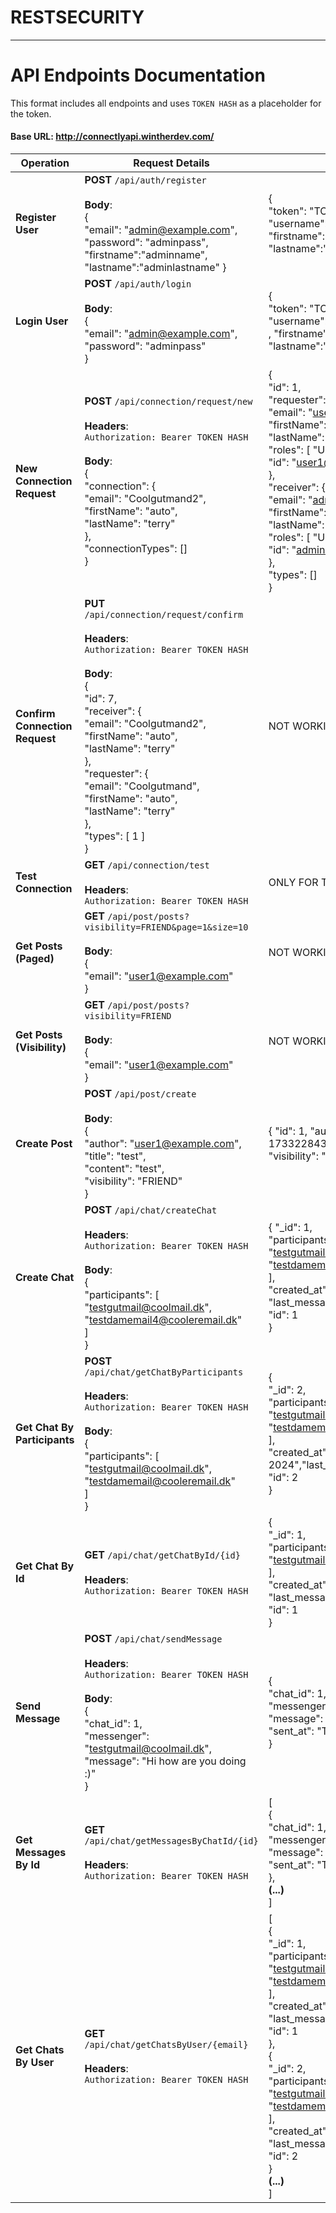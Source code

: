 # RESTSECURITY
---

# API Endpoints Documentation
This format includes all endpoints and uses `TOKEN HASH` as a placeholder for the token.
#### Base URL: http://connectlyapi.wintherdev.com/

| **Operation**                  | **Request Details**                                                                                                                                                                                                                                                                                                                                                                                  | **Example Response**                                                                                                                                                                                                                                                                                                                                                                                                                                                 |
|--------------------------------|------------------------------------------------------------------------------------------------------------------------------------------------------------------------------------------------------------------------------------------------------------------------------------------------------------------------------------------------------------------------------------------------------|----------------------------------------------------------------------------------------------------------------------------------------------------------------------------------------------------------------------------------------------------------------------------------------------------------------------------------------------------------------------------------------------------------------------------------------------------------------------|
| **Register User**              | **POST** `/api/auth/register`<br><br>**Body**:<br>{<br>  "email": "admin@example.com",<br>  "password": "adminpass",<br> "firstname":"adminname", <br> "lastname":"adminlastname" }                                                                                                                                                                                                                  | {<br>  "token": "TOKEN HASH",<br>  "username": "admin@example.com",<br> "firstname":"adminname", <br> "lastname":"adminlastname"}                                                                                                                                                                                                                                                                                                                                    |
| **Login User**                 | **POST** `/api/auth/login`<br><br>**Body**:<br>{<br>  "email": "admin@example.com",<br>  "password": "adminpass"<br>}                                                                                                                                                                                                                                                                                | {<br>  "token": "TOKEN HASH",<br>  "username": "admin@example.com"<br>, "firstname":"adminname", <br> "lastname":"adminlastname"}                                                                                                                                                                                                                                                                                                                                    |
| **New Connection Request**     | **POST** `/api/connection/request/new`<br><br>**Headers**:<br>`Authorization: Bearer TOKEN HASH`<br><br>**Body**:<br>{<br>  "connection": {<br>    "email": "Coolgutmand2",<br>    "firstName": "auto",<br>    "lastName": "terry"<br>  },<br>  "connectionTypes": []<br>}                                                                                                                           | {<br>  "id": 1,<br>  "requester": {<br>    "email": "user1@example.com",<br>    "firstName": null,<br>    "lastName": null,<br>    "roles": [ "USER" ],<br>    "id": "user1@example.com"<br>  },<br>  "receiver": {<br>    "email": "admin@example.com",<br>    "firstName": null,<br>    "lastName": null,<br>    "roles": [ "USER" ],<br>    "id": "admin@example.com"<br>  },<br>  "types": []<br>}                                                               |
| **Confirm Connection Request** | **PUT** `/api/connection/request/confirm`<br><br>**Headers**:<br>`Authorization: Bearer TOKEN HASH`<br><br>**Body**:<br>{<br>  "id": 7,<br>  "receiver": {<br>    "email": "Coolgutmand2",<br>    "firstName": "auto",<br>    "lastName": "terry"<br>  },<br>  "requester": {<br>    "email": "Coolgutmand",<br>    "firstName": "auto",<br>    "lastName": "terry"<br>  },<br>  "types": [ 1 ]<br>} | NOT WORKING ATM                                                                                                                                                                                                                                                                                                                                                                                                                                                      |
| **Test Connection**            | **GET** `/api/connection/test`<br><br>**Headers**:<br>`Authorization: Bearer TOKEN HASH`                                                                                                                                                                                                                                                                                                             | ONLY FOR TESTING                                                                                                                                                                                                                                                                                                                                                                                                                                                     | |
| **Get Posts (Paged)**          | **GET** `/api/post/posts?visibility=FRIEND&page=1&size=10`<br><br>**Body**:<br>{<br>  "email": "user1@example.com"<br>}                                                                                                                                                                                                                                                                              | NOT WORKING ATM                                                                                                                                                                                                                                                                                                                                                                                                                                                      |
| **Get Posts (Visibility)**     | **GET** `/api/post/posts?visibility=FRIEND`<br><br>**Body**:<br>{<br>  "email": "user1@example.com"<br>}                                                                                                                                                                                                                                                                                             | NOT WORKING ATM                                                                                                                                                                                                                                                                                                                                                                                                                                                      |
| **Create Post**                | **POST** `/api/post/create`<br><br>**Body**:<br>{<br>  "author": "user1@example.com",<br>  "title": "test",<br>  "content": "test",<br>  "visibility": "FRIEND"<br>}                                                                                                                                                                                                                                 | { "id": 1, "author": "user1@example.com", "date_created": 1733228437708, "title": "test", "content": "test", "visibility": "FRIEND" }                                                                                                                                                                                                                                                                                                                                |
| **Create Chat**                | **POST** `/api/chat/createChat`<br><br>**Headers**:<br>`Authorization: Bearer TOKEN HASH`<br><br>**Body**:<br>{<br> "participants": [<br>"testgutmail@coolmail.dk", <br>"testdamemail4@cooleremail.dk"<br>] <br>}                                                                                                                                                                                    | { "_id": 1,<br>"participants": [<br>"testgutmail@coolmail.dk",<br>"testdamemail4@cooleremail.dk"<br>],<br>"created_at": "Thu Dec 05 12:09:30 CET 2024",<br>"last_message_at": null,<br>"id": 1<br>}                                                                                                                                                                                                                                                                  |
| **Get Chat By Participants**   | **POST** `/api/chat/getChatByParticipants` <br><br>**Headers**:<br>`Authorization: Bearer TOKEN HASH`<br><br>**Body**:<br>{<br> "participants": [<br>"testgutmail@coolmail.dk",<br>"testdamemail@cooleremail.dk"<br>] <br>}                                                                                                                                                                          | {<br>"_id": 2,<br>"participants": [ <br>"testgutmail@coolmail.dk",<br>"testdamemail@cooleremail.dk"<br>],<br>"created_at": "Thu Dec 05 16:26:52 CET 2024","last_message_at": null,<br>"id": 2<br>}                                                                                                                                                                                                                                                                   |
| **Get Chat By Id**             | **GET** `/api/chat/getChatById/{id}` <br><br>**Headers**:<br>`Authorization: Bearer TOKEN HASH`<br>                                                                                                                                                                                                                                                                                                  | {<br>"_id": 1,<br>"participants": [<br>"testgutmail@coolmail.dk","testdamemail4@cooleremail.dk"<br>],<br>"created_at": "Thu Dec 05 12:09:30 CET 2024",<br>"last_message_at": null,<br>"id": 1 <br>}                                                                                                                                                                                                                                                                  |
| **Send Message**               | **POST** `/api/chat/sendMessage` <br><br>**Headers**:<br>`Authorization: Bearer TOKEN HASH`<br><br>**Body**:<br>{<br>"chat_id": 1,<br>"messenger": "testgutmail@coolmail.dk",<br>"message": "Hi how are you doing :)"<br>}                                                                                                                                                                           | {<br>"chat_id": 1,<br>"messenger": "testgutmail@coolmail.dk",<br>"message": "Hi how are you doing :)",<br>"sent_at": "Thu Dec 05 17:37:19 CET 2024"<br>}                                                                                                                                                                                                                                                                                                             |
| **Get Messages By Id**         | **GET** `/api/chat/getMessagesByChatId/{id}` <br><br>**Headers**:<br>`Authorization: Bearer TOKEN HASH`<br>                                                                                                                                                                                                                                                                                          | [<br>{<br>"chat_id": 1,<br>"messenger": "testgutmail@coolmail.dk",<br>"message": "Hi how are you doing :)",<br>"sent_at": "Thu Dec 05 17:37:19 CET 2024"<br>},<br>**(...)**<br>]                                                                                                                                                                                                                                                                                     |
| **Get Chats By User**          | **GET** `/api/chat/getChatsByUser/{email}` <br><br>**Headers**:<br>`Authorization: Bearer TOKEN HASH`<br>                                                                                                                                                                                                                                                                                            | [<br>{<br>"_id": 1,<br>"participants": [<br>"testgutmail@coolmail.dk",<br>"testdamemail4@cooleremail.dk"<br>],<br>"created_at": "Thu Dec 05 12:09:30 CET 2024",<br>"last_message_at": "Thu Dec 05 17:37:20 CET 2024",<br>"id": 1 <br>}, <br>{<br>"_id": 2,<br>"participants": [<br>"testgutmail@coolmail.dk",<br>"testdamemail@cooleremail.dk"<br>],<br>"created_at": "Thu Dec 05 16:26:52 CET 2024",<br>"last_message_at": null,<br>"id": 2 <br>}<br>**(...)**<br>] |



